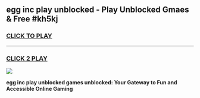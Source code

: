 
## egg inc play unblocked - Play Unblocked Gmaes & Free #kh5kj
<h3>
<a href="https://news.freeplayer.one?title=egg_inc_play_unblocked&ref=24F">CLICK TO PLAY</a></h3>
<hr>

<h3>
<a href="https://news.freeplayer.one?title=egg_inc_play_unblocked&ref=24F">CLICK 2 PLAY</a>
  
</h3>

<a href="https://news.freeplayer.one?title=egg_inc_play_unblocked&ref=24F/"><img src="https://clearcache.store/games.png"></a>


**egg inc play unblocked games unblocked: Your Gateway to Fun and Accessible Online Gaming**
